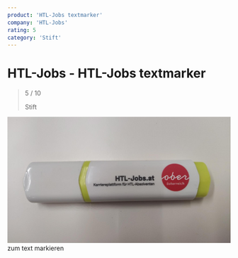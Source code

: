 ```yaml
---
product: 'HTL-Jobs textmarker'
company: 'HTL-Jobs'
rating: 5
category: 'Stift'
---
```


# HTL-Jobs - HTL-Jobs textmarker
>
> 5 / 10
>
> Stift

![HTL-Jobs textmarker](./assets/htl-jobs-htl-jobs-textmarker-2942ed0f-e8cf-4ecb-910c-b9e28d3ded83.jpg)
zum text markieren
